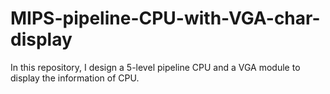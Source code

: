 # MIPS-pipeline-CPU-with-VGA-char-display
In this repository, I design a 5-level pipeline CPU and a VGA module to display the information of CPU. 
